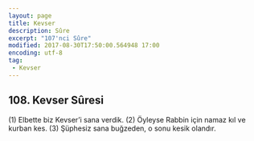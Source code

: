 ```yaml
---
layout: page
title: Kevser
description: Sûre
excerpt: "107'nci Sûre"
modified: 2017-08-30T17:50:00.564948 17:00
encoding: utf-8
tag: 
 - Kevser
---
```


## 108. Kevser Sûresi

(1) Elbette biz Kevser’i sana verdik.
(2) Öyleyse Rabbin için namaz kıl ve kurban kes.
(3) Şüphesiz sana buğzeden, o sonu kesik olandır.
